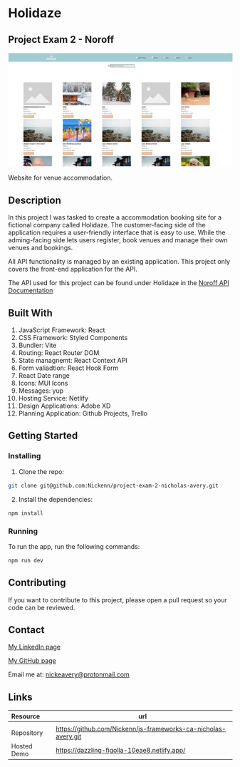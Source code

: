 # Holidaze

## Project Exam 2 - Noroff

![Screenshot](/public/holidaze-screenshot.jpg)

Website for venue accommodation.

## Description

In this project I was tasked to create a accommodation booking site for a fictional company called Holidaze. The customer-facing side of the application requires a user-friendly interface that is easy to use. While the adming-facing side lets users register, book venues and manage their own venues and bookings.

All API functionality is managed by an existing application. This project only covers the front-end application for the API.

The API used for this project can be found under Holidaze in the <a href="https://docs.noroff.dev/" target="_blank">Noroff API Documentation</a>

## Built With

1. JavaScript Framework: React
2. CSS Framework: Styled Components
3. Bundler: Vite
4. Routing: React Router DOM
5. State managnemt: React Context API
6. Form valiadtion: React Hook Form
7. React Date range
8. Icons: MUI Icons
9. Messages: yup
10. Hosting Service: Netlify
11. Design Applications: Adobe XD
12. Planning Application: Github Projects, Trello

## Getting Started

### Installing

1. Clone the repo:

```bash
git clone git@github.com:Nickenn/project-exam-2-nicholas-avery.git
```

2. Install the dependencies:

```
npm install
```

### Running

To run the app, run the following commands:

```bash
npm run dev
```

## Contributing

If you want to contribute to this project, please open a pull request so your code can be reviewed.

## Contact

[My LinkedIn page](https://www.linkedin.com/in/nicholas-avery-85415024a/)

[My GitHub page](https://github.com/Nickenn)

Email me at: nickeavery@protonmail.com

## Links

| Resource    | url                                                            |
| :---------- | -------------------------------------------------------------- |
|             |
| Repository  | https://github.com/Nickenn/js-frameworks-ca-nicholas-avery.git |
| Hosted Demo | https://dazzling-figolla-10eae8.netlify.app/                   |
